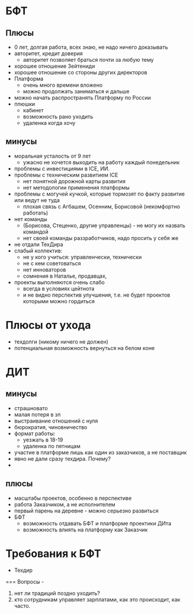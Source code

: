 # БФТ

## Плюсы
- 0 лет, долгая работа, всех знаю, не надо ничего доказывать
- авторитет, кредит доверия
  - авторитет позволяет браться почти за любую тему
- хорошее отношение Зейтениди
- хорошее отношение со стороны других директоров
- Платформа
  - очень много времени вложено
  - можно продолжать заниматься и дальше 
- можно начать распространять Платформу по России
- плюшки
  - кабинет
  - возможность рано уходить
  - удаленка когда хочу

## минусы
- моральная усталость от 9 лет
  - ужасно не хочется выходить на работу каждый понедельник
- проблемы с инвестициями в ICE, ИИ.
- проблемы с техническим развитием ICE
  - нет понятной дорожной карты развития
  - нет методологии применения платформы
- проблемы с могучей кучкой, которые тормозят по факту развитие или ведут не туда
  - плохая связь с Агбашем, Осенним, Борисовой (некомфортно работать)
- нет команды 
  - (Борисова, Стеценко, другие управленцы) - не могу их назвать командой
  - нет своей команды раззработчиков, надо просить у себя же
- не отдали ТехДира
- слабый коллектив:
  - не у кого учиться: управленчески, технически
  - не с кем советоваться
  - нет инноваторов
  - сомнения в Наталье, продавцах, 
- проекты выполняются очень слабо
  - всегда в условиях цейтнота
  - и не видно перспектив улучшения, т.е. не будет проектов которыми можно гордиться

# Плюсы от ухода
 - техдолги (никому ничего не должен)
 - потенциальная возможность вернуться на белом коне

# ДИТ

## минусы
- страшновато
- малая потеря в зп
- выстраивание отношений с нуля
- бюрократия, чиновничество
- формат работы:
  - уезжать в 18-19
  - удаленка по пятницам
- участие в платформе лишь как один из заказчиков, а не поставщик 
- явно не дали сразу техдира. Почему?
- 
## плюсы
- масштабы проектов, особенно в перспективе
- работа Заказчиком, а не исполнителем
- первый парень на деревне - можно серьезно развиться
- БФТ
  - возможность отдавать БФТ и платформе проектики ДИта 
  - возможность влиять на платформу как Заказчик



# Требования к БФТ
- Техдир



===
Вопросы - 
1. нет ли традиций поздно уходить?
2. кто сотрудникам управляет зарплатами, как это происходит, как часто. 